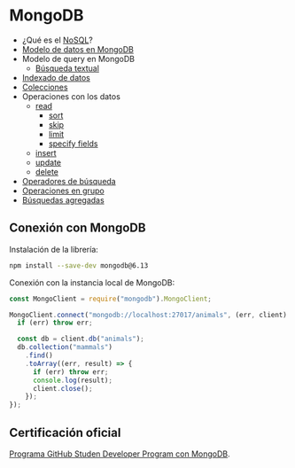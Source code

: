 # MongoDB

* ¿Qué es el [NoSQL](https://cloud.google.com/discover/what-is-nosql?hl=en#what-is-a-nosql-database)?
* [Modelo de datos en MongoDB](https://www.mongodb.com/docs/manual/data-modeling/)
* Modelo de query en MongoDB
  * [Búsqueda textual](https://www.mongodb.com/docs/manual/core/link-text-indexes/#std-label-text-search-on-premises)
* [Indexado de datos](https://www.mongodb.com/docs/drivers/node/current/fundamentals/indexes/#overview)
* [Colecciones](https://www.mongodb.com/docs/manual/reference/method/js-collection/)
* Operaciones con los datos
  * [read](https://www.mongodb.com/docs/drivers/node/current/fundamentals/crud/read-operations/retrieve/)
    * [sort](https://www.mongodb.com/docs/drivers/node/current/fundamentals/crud/read-operations/sort/)
    * [skip](https://www.mongodb.com/docs/drivers/node/current/fundamentals/crud/read-operations/skip/)
    * [limit](https://www.mongodb.com/docs/drivers/node/current/fundamentals/crud/read-operations/limit/)
    * [specify fields](https://www.mongodb.com/docs/drivers/node/current/fundamentals/crud/read-operations/project/)
  * [insert](https://www.mongodb.com/docs/drivers/node/current/fundamentals/crud/write-operations/insert/)
  * [update](https://www.mongodb.com/docs/drivers/node/current/fundamentals/crud/write-operations/modify/#update-documents)
  * [delete](https://www.mongodb.com/docs/drivers/node/current/fundamentals/crud/write-operations/delete/)
* [Operadores de búsqueda](https://www.mongodb.com/docs/manual/reference/operator/query/)
* [Operaciones en grupo](https://www.mongodb.com/docs/drivers/node/current/fundamentals/aggregation/#std-label-node-aggregation)
* [Búsquedas agregadas](https://www.mongodb.com/docs/drivers/node/current/aggregation-tutorials/one-to-one-join/)

## Conexión con MongoDB

Instalación de la librería:

```bash
npm install --save-dev mongodb@6.13
```

Conexión con la instancia local de MongoDB:

```js
const MongoClient = require("mongodb").MongoClient;

MongoClient.connect("mongodb://localhost:27017/animals", (err, client) => {
  if (err) throw err;

  const db = client.db("animals");
  db.collection("mammals")
    .find()
    .toArray((err, result) => {
      if (err) throw err;
      console.log(result);
      client.close();
    });
});
```

## Certificación oficial

[Programa GitHub Studen Developer Program con MongoDB](https://www.mongodb.com/students?utm_source=LINKEDIN&utm_medium=ORGANIC_SOCIAL_ADVOCACY).
